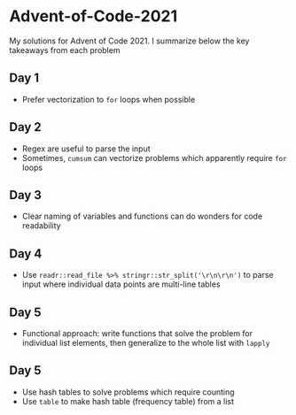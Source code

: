 # Advent-of-Code-2021
My solutions for Advent of Code 2021. I summarize below the key takeaways from each problem

## Day 1
* Prefer vectorization to `for` loops when possible

## Day 2
* Regex are useful to parse the input
* Sometimes, `cumsum` can vectorize problems which apparently require `for` loops

## Day 3
* Clear naming of variables and functions can do wonders for code readability 

## Day 4
* Use `readr::read_file %>% stringr::str_split('\r\n\r\n')` to parse input where individual data points are multi-line tables

## Day 5
* Functional approach: write functions that solve the problem for individual list elements, then generalize to the whole list with `lapply`

## Day 5
* Use hash tables to solve problems which require counting
* Use `table` to make hash table (frequency table) from a list
